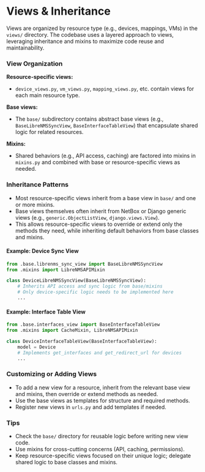 # Views & Inheritance

Views are organized by resource type (e.g., devices, mappings, VMs) in the `views/` directory. The codebase uses a layered approach to views, leveraging inheritance and mixins to maximize code reuse and maintainability.

### View Organization

**Resource-specific views:**

  - `device_views.py`, `vm_views.py`, `mapping_views.py`, etc. contain views for each main resource type.

**Base views:**

  - The `base/` subdirectory contains abstract base views (e.g., `BaseLibreNMSSyncView`, `BaseInterfaceTableView`) that encapsulate shared logic for related resources.

**Mixins:**

  - Shared behaviors (e.g., API access, caching) are factored into mixins in `mixins.py` and combined with base or resource-specific views as needed.

### Inheritance Patterns

- Most resource-specific views inherit from a base view in `base/` and one or more mixins.
- Base views themselves often inherit from NetBox or Django generic views (e.g., `generic.ObjectListView`, `django.views.View`).
- This allows resource-specific views to override or extend only the methods they need, while inheriting default behaviors from base classes and mixins.

#### Example: Device Sync View

```python
from .base.librenms_sync_view import BaseLibreNMSSyncView
from .mixins import LibreNMSAPIMixin

class DeviceLibreNMSSyncView(BaseLibreNMSSyncView):
    # Inherits API access and sync logic from base/mixins
    # Only device-specific logic needs to be implemented here
    ...
```

#### Example: Interface Table View

```python
from .base.interfaces_view import BaseInterfaceTableView
from .mixins import CacheMixin, LibreNMSAPIMixin

class DeviceInterfaceTableView(BaseInterfaceTableView):
    model = Device
    # Implements get_interfaces and get_redirect_url for devices
    ...
```

### Customizing or Adding Views

- To add a new view for a resource, inherit from the relevant base view and mixins, then override or extend methods as needed.
- Use the base views as templates for structure and required methods.
- Register new views in `urls.py` and add templates if needed.

### Tips

- Check the `base/` directory for reusable logic before writing new view code.
- Use mixins for cross-cutting concerns (API, caching, permissions).
- Keep resource-specific views focused on their unique logic; delegate shared logic to base classes and mixins.
